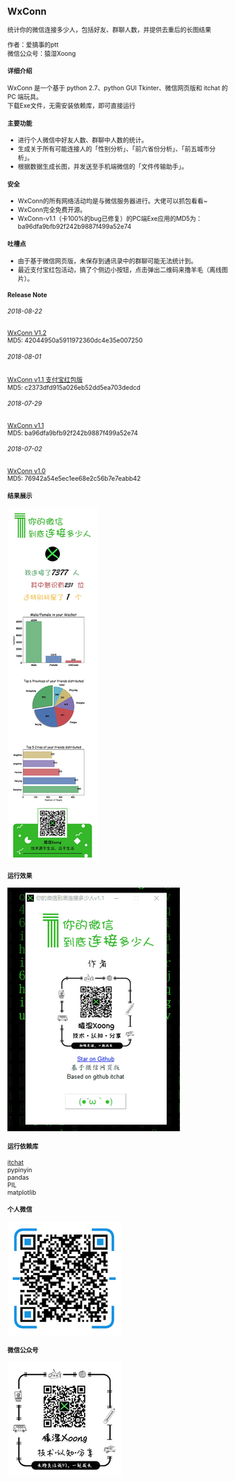 ## WxConn
统计你的微信连接多少人，包括好友、群聊人数，并提供去重后的长图结果

作者：爱搞事的ptt </br>
微信公众号：猿湿Xoong

#### 详细介绍
WxConn 是一个基于 python 2.7、python GUI Tkinter、微信网页版和 itchat 的 PC 端玩具。</br>
下载Exe文件，无需安装依赖库，即可直接运行

#### 主要功能
* 进行个人微信中好友人数、群聊中人数的统计。
* 生成关于所有可能连接人的「性别分析」、「前六省份分析」、「前五城市分析」。
* 根据数据生成长图，并发送至手机端微信的「文件传输助手」。

#### 安全
* WxConn的所有网络活动均是与微信服务器进行。大佬可以抓包看看~
* WxConn完全免费开源。
* WxConn-v1.1（卡100%的bug已修复）的PC端Exe应用的MD5为：ba96dfa9bfb92f242b9887f499a52e74

#### 吐槽点
* 由于基于微信网页版，未保存到通讯录中的群聊可能无法统计到。
* 最近支付宝红包活动，搞了个侧边小按钮，点击弹出二维码来撸羊毛（离线图片）。

#### Release Note

###### 2018-08-22
[WxConn V1.2](https://github.com/Bravest-Ptt/WxConn/raw/master/release/WxConn-v1.2.exe)</br>
MD5: 42044950a5911972360dc4e35e007250

###### 2018-08-01
[WxConn v1.1 支付宝红包版](https://github.com/Bravest-Ptt/WxConn/raw/master/release/WxConn-v1.1-%E6%94%AF%E4%BB%98%E5%AE%9D%E7%BA%A2%E5%8C%85%E7%89%88.exe)</br>
MD5: c2373dfd915a026eb52dd5ea703dedcd

###### 2018-07-29
[WxConn v1.1](https://github.com/Bravest-Ptt/WxConn/raw/master/release/WxConn-v1.1.exe)</br>
MD5: ba96dfa9bfb92f242b9887f499a52e74

###### 2018-07-02
[WxConn v1.0](https://github.com/Bravest-Ptt/WxConn/raw/master/release/WxConn-v1.0.exe)</br>
MD5: 76942a54e5ec1ee68e2c56b7e7eabb42

#### 结果展示
![](https://github.com/Bravest-Ptt/WxConn/blob/master/result/result_little.jpg?raw=true)

#### 运行效果
![](https://github.com/Bravest-Ptt/WxConn/blob/master/screenshot/show-v1.1.gif)

#### 运行依赖库
[itchat](https://github.com/littlecodersh/ItChat)</br>
pypinyin</br>
pandas</br>
PIL</br>
matplotlib</br>

#### 个人微信
![](https://github.com/Bravest-Ptt/WxConn/blob/master/qrcode/%E4%B8%AA%E4%BA%BA%E5%BE%AE%E4%BF%A1-258.png?raw=true)

#### 微信公众号
![](https://github.com/Bravest-Ptt/WxConn/blob/master/qrcode/%E7%8C%BF%E6%B9%BFXoong-258-end.jpg?raw=true)
